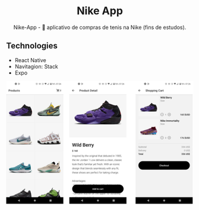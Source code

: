 

# <div align="center">
  <h1 align="center">Nike App</h1>
</div>
<p align="center">
      Nike-App - 👟 aplicativo de compras de tenis na Nike (fins de estudos).
    <br />
 </p>


## Technologies

- React Native
- Navitagion: Stack
- Expo
 
 
<div align="center">
  <a href="#">
      <img src="https://github.com/carloscazelattojr/nike-app/blob/main/assets/print-app.png" width="800" alt="preview" />
      
  </a>
</div>
